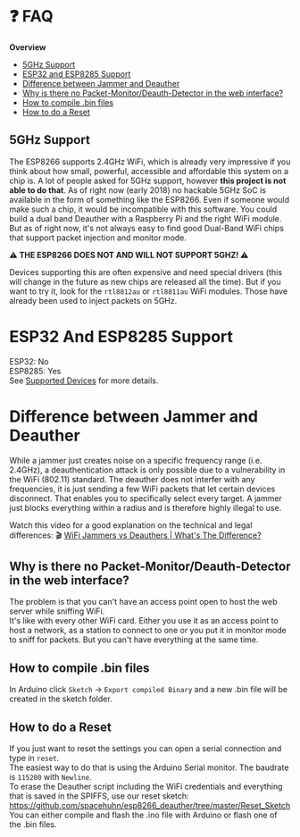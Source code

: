 # ❓ FAQ
**Overview**
- [5GHz Support](#5ghz-support)
- [ESP32 and ESP8285 Support](#esp32-and-esp8285-support)
- [Difference between Jammer and Deauther](#difference-between-jammer-and-deauther)
- [Why is there no Packet-Monitor/Deauth-Detector in the web interface?](#why-is-there-no-packet-monitordeauth-detector-in-the-web-interface)
- [How to compile .bin files](#how-to-compile-bin-files)
- [How to do a Reset](#how-to-do-a-reset)

## 5GHz Support
The ESP8266 supports 2.4GHz WiFi, which is already very impressive if you think about how small, powerful, accessible and affordable this system on a chip is.
A lot of people asked for 5GHz support, however **this project is not able to do that**.
As of right now (early 2018) no hackable 5GHz SoC is available in the form of something like the ESP8266.
Even if someone would make such a chip, it would be incompatible with this software.
You could build a dual band Deauther with a Raspberry Pi and the right WiFi module.
But as of right now, it's not always easy to find good Dual-Band WiFi chips that support packet injection and monitor mode.

**⚠️ THE ESP8266 DOES NOT AND WILL NOT SUPPORT 5GHZ! ⚠️**

Devices supporting this are often expensive and need special drivers (this will change in the future as new chips are released all the time).
But if you want to try it, look for the `rtl8812au` or `rtl8811au` WiFi modules. Those have already been used to inject packets on 5GHz.

# ESP32 And ESP8285 Support
ESP32: No  
ESP8285: Yes  
See [Supported Devices](https://github.com/spacehuhn/esp8266_deauther/wiki/Supported-Devices) for more details.  

# Difference between Jammer and Deauther
While a jammer just creates noise on a specific frequency range (i.e. 2.4GHz), a deauthentication attack is only possible due to a vulnerability in the WiFi (802.11) standard. The deauther does not interfer with any frequencies, it is just sending a few WiFi packets that let certain devices disconnect. That enables you to specifically select every target. A jammer just blocks everything within a radius and is therefore highly illegal to use.

Watch this video for a good explanation on the technical and legal differences: 🎬 [WiFi Jammers vs Deauthers | What's The Difference?](https://www.youtube.com/watch?v=6m2vY2HXU60)  

## Why is there no Packet-Monitor/Deauth-Detector in the web interface?
The problem is that you can't have an access point open to host the web server while sniffing WiFi.  
It's like with every other WiFi card. Either you use it as an access point to host a network, as a station to connect to one or you put it in monitor mode to sniff for packets. But you can't have everything at the same time.  

## How to compile .bin files
In Arduino click `Sketch` -> `Export compiled Binary` and a new .bin file will be created in the sketch folder.

## How to do a Reset
If you just want to reset the settings you can open a serial connection and type in `reset`.  
The easiest way to do that is using the Arduino Serial monitor. The baudrate is `115200` with `Newline`.  
To erase the Deauther script including the WiFi credentials and everything that is saved in the SPIFFS, use our reset sketch:
https://github.com/spacehuhn/esp8266_deauther/tree/master/Reset_Sketch  
You can either compile and flash the .ino file with Arduino or flash one of the .bin files.  